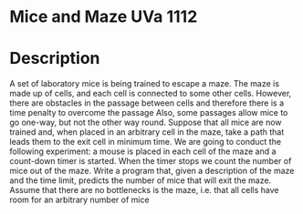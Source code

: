 # Mice and Maze UVa 1112

# Description 

A set of laboratory mice is being trained to escape a maze. The maze is made up of cells, and each cell
is connected to some other cells. However, there are obstacles in the passage between cells and therefore
there is a time penalty to overcome the passage Also, some passages allow mice to go one-way, but not
the other way round.
Suppose that all mice are now trained and, when placed in an arbitrary cell in the maze, take a
path that leads them to the exit cell in minimum time.
We are going to conduct the following experiment: a mouse is placed in each cell of the maze and
a count-down timer is started. When the timer stops we count the number of mice out of the maze.
Write a program that, given a description of the maze and the time limit, predicts the number of
mice that will exit the maze. Assume that there are no bottlenecks is the maze, i.e. that all cells have
room for an arbitrary number of mice
